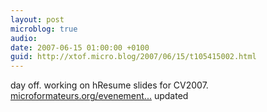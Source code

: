 ```yaml
---
layout: post
microblog: true
audio: 
date: 2007-06-15 01:00:00 +0100
guid: http://xtof.micro.blog/2007/06/15/t105415002.html
---
```

day off. working on hResume slides for CV2007. [microformateurs.org/evenement...](http://microformateurs.org/evenements/) updated
